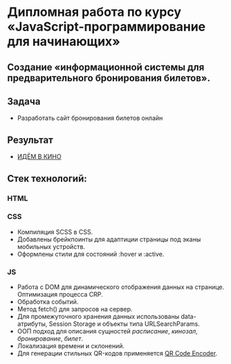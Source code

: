 # Дипломная работа по курсу «JavaScript-программирование для начинающих»

## Создание «информационной системы для предварительного бронирования билетов».

## Задача

-   Разработать сайт бронирования билетов онлайн

## Результат

- [ИДЁМ В КИНО](https://nagraiv.github.io/js-cp-diploma/)

## Стек технологий:

### HTML

### CSS

- Компиляция SCSS в CSS. 
- Добавлены брейкпоинты для адаптиции страницы под эканы мобильных устройств. 
- Оформлены стили для состояний :hover и :active.

### JS

- Работа с DOM для динамического отображения данных на странице. Оптимизация процесса CRP.
- Обработка событий.
- Метод fetch() для запросов на сервер.
- Для промежуточного хранения данных использованы data-атрибуты, Session Storage и объекты типа URLSearchParams.
- ООП подход для описания сущностей _расписание_, _кинозал_, _бронирование_, _билет_.
- Локализация времени и склонений.
- Для генерации стильных QR-кодов применяется [QR Code Encoder](https://github.com/nimiq/qr-creator).
